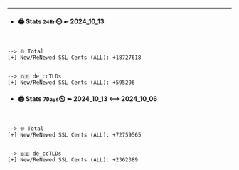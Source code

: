 

---
- #### 🖨️ **Stats** `24Hr`⏲️ ➼ 2024_10_13
```console


--> 🌐 Total
[+] New/ReNewed SSL Certs (ALL): +18727618


--> 🇩🇪 de_ccTLDs
[+] New/ReNewed SSL Certs (ALL): +595296

```

- #### 🖨️ **Stats** `7Days`⏲️ ➼ 2024_10_13 <--> 2024_10_06
```console


--> 🌐 Total
[+] New/ReNewed SSL Certs (ALL): +72759565


--> 🇩🇪 de_ccTLDs
[+] New/ReNewed SSL Certs (ALL): +2362389

```

